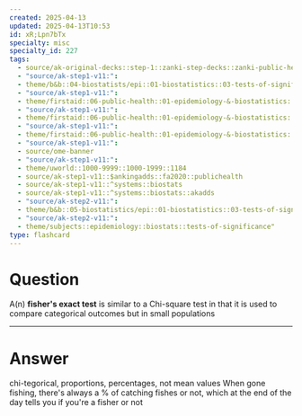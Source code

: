 ```yaml
---
created: 2025-04-13
updated: 2025-04-13T10:53
id: xR;Lpn7bTx
specialty: misc
specialty_id: 227
tags:
  - source/ak-original-decks::step-1::zanki-step-decks::zanki-public-health-sciences::epidemiology-&-biostats
  - "source/ak-step1-v11:": 
  - theme/b&b::04-biostatists/epi::01-biostatistics::03-tests-of-significance
  - "source/ak-step1-v11:": 
  - theme/firstaid::06-public-health::01-epidemiology-&-biostatistics::16-common-statistical-tests
  - "source/ak-step1-v11:": 
  - theme/firstaid::06-public-health::01-epidemiology-&-biostatistics::16-common-statistical-tests::chi-square
  - "source/ak-step1-v11:": 
  - theme/firstaid::06-public-health::01-epidemiology-&-biostatistics::16-common-statistical-tests::fisher-exact-test
  - "source/ak-step1-v11:": 
  - source/ome-banner
  - "source/ak-step1-v11:": 
  - theme/uworld::1000-9999::1000-1999::1184
  - source/ak-step1-v11::$ankingadds::fa2020::publichealth
  - source/ak-step1-v11::^systems::biostats
  - source/ak-step1-v11::^systems::biostats::akadds
  - "source/ak-step2-v11:": 
  - theme/b&b::05-biostatistics/epi::01-biostatistics::03-tests-of-significance
  - "source/ak-step2-v11:": 
  - theme/subjects::epidemiology::biostats::tests-of-significance"
type: flashcard
---
```


# Question
A(n) **fisher's exact test** is similar to a Chi-square test in that it is used to compare categorical outcomes but in small populations

---

# Answer
chi-tegorical, proportions, percentages, not mean values  When gone fishing, there's always a % of catching fishes or not, which at the end of the day tells you if you're a fisher or not